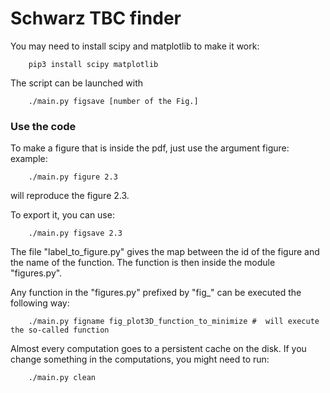 # Schwarz TBC finder

You may need to install scipy and matplotlib to make it work:
```
    pip3 install scipy matplotlib
```

The script can be launched with
```
    ./main.py figsave [number of the Fig.]
```


### Use the code
To make a figure that is inside the pdf, just use the argument figure:
example:
```
    ./main.py figure 2.3
```
will reproduce the figure 2.3.

To export it, you can use:
```
    ./main.py figsave 2.3
```

The file "label\_to\_figure.py" gives the map between the id of the figure and the name of the function. The function is then inside the module "figures.py".

Any function in the "figures.py" prefixed by "fig\_" can be executed the following way:
```
    ./main.py figname fig_plot3D_function_to_minimize #  will execute the so-called function
```

Almost every computation goes to a persistent cache on the disk. If you change something in the computations, you might need to run:
```
    ./main.py clean
```

